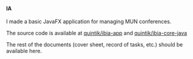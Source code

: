 #### IA

I made a basic JavaFX application for managing MUN conferences.

The source code is available at [quintik/ibia-app](1) and [quintik/ibia-core-java](2)

The rest of the documents (cover sheet, record of tasks, etc.) should be available here.

<!-- LINKS -->
[1]: https://github.com/quintik/ibia-app
[2]: https://github.com/quintik/ibia-core-java
